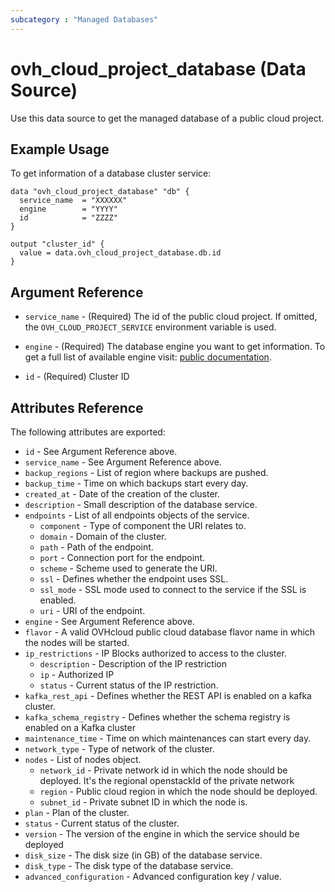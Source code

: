 ```yaml
---
subcategory : "Managed Databases"
---
```


# ovh_cloud_project_database (Data Source)

Use this data source to get the managed database of a public cloud project.

## Example Usage

To get information of a database cluster service:

```hcl
data "ovh_cloud_project_database" "db" {
  service_name  = "XXXXXX"
  engine        = "YYYY"
  id            = "ZZZZ"
}

output "cluster_id" {
  value = data.ovh_cloud_project_database.db.id
}
```

## Argument Reference


* `service_name` - (Required) The id of the public cloud project. If omitted,
  the `OVH_CLOUD_PROJECT_SERVICE` environment variable is used.

* `engine` - (Required) The database engine you want to get information. To get a full list of available engine visit:
[public documentation](https://docs.ovh.com/gb/en/publiccloud/databases).

* `id` - (Required) Cluster ID


## Attributes Reference


The following attributes are exported:

* `id` - See Argument Reference above.
* `service_name` - See Argument Reference above.
* `backup_regions` - List of region where backups are pushed.
* `backup_time` - Time on which backups start every day.
* `created_at` - Date of the creation of the cluster.
* `description` - Small description of the database service.
* `endpoints` - List of all endpoints objects of the service.
  * `component` - Type of component the URI relates to.
  * `domain` - Domain of the cluster.
  * `path` - Path of the endpoint.
  * `port` - Connection port for the endpoint.
  * `scheme` - Scheme used to generate the URI.
  * `ssl` - Defines whether the endpoint uses SSL.
  * `ssl_mode` - SSL mode used to connect to the service if the SSL is enabled.
  * `uri` - URI of the endpoint.
* `engine` - See Argument Reference above.
* `flavor` - A valid OVHcloud public cloud database flavor name in which the nodes will be started.
* `ip_restrictions` - IP Blocks authorized to access to the cluster.
  * `description` - Description of the IP restriction
  * `ip` - Authorized IP
  * `status` - Current status of the IP restriction.
* `kafka_rest_api` - Defines whether the REST API is enabled on a kafka cluster.
* `kafka_schema_registry` - Defines whether the schema registry is enabled on a Kafka cluster
* `maintenance_time` - Time on which maintenances can start every day.
* `network_type` - Type of network of the cluster.
* `nodes` - List of nodes object.
  * `network_id` - Private network id in which the node should be deployed. It's the regional openstackId of the private network
  * `region` - Public cloud region in which the node should be deployed.
  * `subnet_id` -  Private subnet ID in which the node is.
* `plan` - Plan of the cluster.
* `status` - Current status of the cluster.
* `version` - The version of the engine in which the service should be deployed
* `disk_size` - The disk size (in GB) of the database service.
* `disk_type` -  The disk type of the database service.
* `advanced_configuration` -  Advanced configuration key / value.
